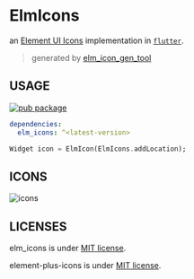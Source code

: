 # ElmIcons

an [Element UI Icons](https://element-plus.org/zh-CN/component/icon.html) implementation in [`flutter`](https://flutter.dev/).

> generated by [elm_icon_gen_tool](https://github.com/goose-kit/elm/blob/main/packages/elm_icon_gen_tool)

## USAGE
[![pub package](https://img.shields.io/pub/v/elm_icons.svg)](https://pub.dev/packages/elm_icons)
```yaml
dependencies:
  elm_icons: ^<latest-version>
```

```dart
Widget icon = ElmIcon(ElmIcons.addLocation);
```

## ICONS

![icons](https://github.com/goose-kit/elm/raw/main/packages/elm_icons/resources/icons.png)
## LICENSES

elm_icons is under [MIT license](https://github.com/goose-kit/elm/blob/main/packages/elm_icons/packages/elm_icons/LICENSE).

element-plus-icons is under [MIT license](https://github.com/element-plus/element-plus-icons/blob/main/LICENSE).

